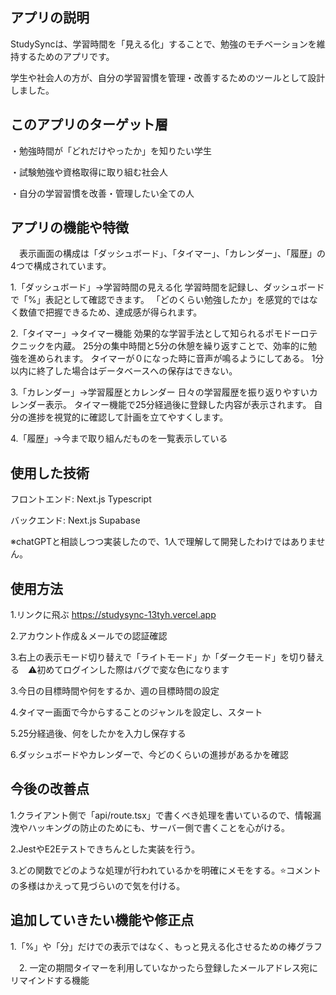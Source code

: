## アプリの説明
  StudySyncは、学習時間を「見える化」することで、勉強のモチベーションを維持するためのアプリです。
  
  学生や社会人の方が、自分の学習習慣を管理・改善するためのツールとして設計しました。

## このアプリのターゲット層
  ・勉強時間が「どれだけやったか」を知りたい学生
  
  ・試験勉強や資格取得に取り組む社会人
  
  ・自分の学習習慣を改善・管理したい全ての人

## アプリの機能や特徴
　表示画面の構成は「ダッシュボード」、「タイマー」、「カレンダー」、「履歴」の4つで構成されています。
 
   1.「ダッシュボード」→学習時間の見える化
    学習時間を記録し、ダッシュボードで「%」表記として確認できます。
   「どのくらい勉強したか」を感覚的ではなく数値で把握できるため、達成感が得られます。
 
   2.「タイマー」→タイマー機能
    効果的な学習手法として知られるポモドーロテクニックを内蔵。
    25分の集中時間と5分の休憩を繰り返すことで、効率的に勉強を進められます。
    タイマーが０になった時に音声が鳴るようにしてある。
    1分以内に終了した場合はデータベースへの保存はできない。
  
   3.「カレンダー」→学習履歴とカレンダー
    日々の学習履歴を振り返りやすいカレンダー表示。
    タイマー機能で25分経過後に登録した内容が表示されます。
    自分の進捗を視覚的に確認して計画を立てやすくします。
  
   4.「履歴」→今まで取り組んだものを一覧表示している

## 使用した技術
 
 フロントエンド: Next.js Typescript
 
 バックエンド: Next.js Supabase
 
 ※chatGPTと相談しつつ実装したので、1人で理解して開発したわけではありません。

## 使用方法
   1.リンクに飛ぶ https://studysync-13tyh.vercel.app
   
   2.アカウント作成＆メールでの認証確認

   3.右上の表示モード切り替えで「ライトモード」か「ダークモード」を切り替える　⚠️初めてログインした際はバグで変な色になります
   
   3.今日の目標時間や何をするか、週の目標時間の設定
   
   4.タイマー画面で今からすることのジャンルを設定し、スタート
   
   5.25分経過後、何をしたかを入力し保存する
   
   6.ダッシュボードやカレンダーで、今どのくらいの進捗があるかを確認

## 今後の改善点
   1.クライアント側で「api/route.tsx」で書くべき処理を書いているので、情報漏洩やハッキングの防止のためにも、サーバー側で書くことを心がける。
   
   2.JestやE2Eテストできちんとした実装を行う。
   
   3.どの関数でどのような処理が行われているかを明確にメモをする。⭐️コメントの多様はかえって見づらいので気を付ける。

## 追加していきたい機能や修正点
   1.「%」や「分」だけでの表示ではなく、もっと見える化させるための棒グラフ
   
  　2. 一定の期間タイマーを利用していなかったら登録したメールアドレス宛にリマインドする機能


